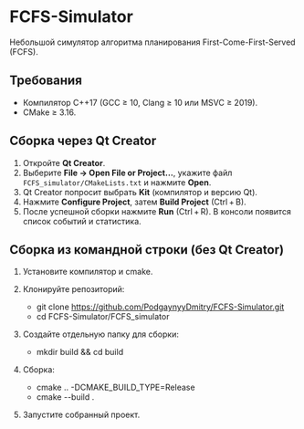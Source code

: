 # FCFS-Simulator

Небольшой симулятор алгоритма планирования First-Come-First-Served (FCFS).  

## Требования

* Компилятор C++17 (GCC ≥ 10, Clang ≥ 10 или MSVC ≥ 2019).
* CMake ≥ 3.16.

## Сборка через Qt Creator

1. Откройте **Qt Creator**.  
2. Выберите **File → Open File or Project…**, укажите файл `FCFS_simulator/CMakeLists.txt` и нажмите **Open**.  
3. Qt Creator попросит выбрать **Kit** (компилятор и версию Qt).
4. Нажмите **Configure Project**, затем **Build Project** (Ctrl + B).  
5. После успешной сборки нажмите **Run** (Ctrl + R). В консоли появится список событий и статистика.

## Сборка из командной строки (без Qt Creator)

1. Установите компилятор и cmake.
2. Клонируйте репозиторий:
   * git clone https://github.com/PodgaynyyDmitry/FCFS-Simulator.git
   * cd FCFS-Simulator/FCFS_simulator

3. Создайте отдельную папку для сборки:
   * mkdir build && cd build

4. Сборка:
   * cmake .. -DCMAKE_BUILD_TYPE=Release
   * cmake --build .

5. Запустите собранный проект.

